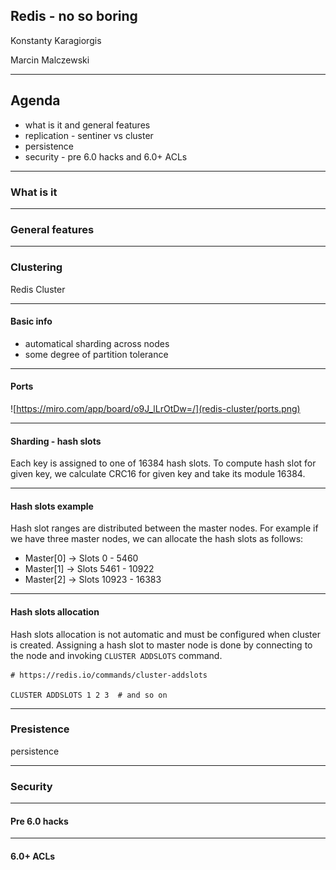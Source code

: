 ## Redis - no so boring

Konstanty Karagiorgis

Marcin Malczewski

---

## Agenda

- what is it and general features
- replication - sentiner vs cluster
- persistence
- security - pre 6.0 hacks and 6.0+ ACLs

---
<!-- What is it section -->
### What is it

---

<!-- Generat featurs -->
### General features

---

<!-- Redis cluster section -->
### Clustering

Redis Cluster

----

#### Basic info

* automatical sharding across nodes
* some degree of partition tolerance


----
#### Ports

![https://miro.com/app/board/o9J_lLrOtDw=/](redis-cluster/ports.png)

----
#### Sharding - hash slots

Each key is assigned to one of 16384 hash slots. To compute hash slot for given key, we calculate CRC16 for given key and take its module 16384.

----
#### Hash slots example

Hash slot ranges are distributed between the master nodes. For example if we have three master nodes, we can allocate the hash slots as follows:

* Master[0] -> Slots 0 - 5460
* Master[1] -> Slots 5461 - 10922
* Master[2] -> Slots 10923 - 16383


----
#### Hash slots allocation

Hash slots allocation is not automatic and must be configured when cluster is created. Assigning a hash slot to master node is done by connecting to the node and invoking `CLUSTER ADDSLOTS` command.
```
# https://redis.io/commands/cluster-addslots

CLUSTER ADDSLOTS 1 2 3  # and so on
```


---

<!-- Persistence section -->
### Presistence

persistence

---
<!-- Security section -->
### Security

----

#### Pre 6.0 hacks

----

#### 6.0+ ACLs
